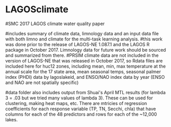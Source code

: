 # LAGOSclimate
#SMC 2017 LAGOS climate water quality paper

#includes summary of climate data, limnology data and an input data file with both limno and climate for the multi-task learning analysis.
#this work was done prior to the release of LAGOS-NE 1.087.1 and the LAGOS R package in October 2017.  Limnology data for future work should be sourced and summarized from there.
#PRSIM climate data are not included in the version of LAGOS-NE that was released in October 2017, so Rdata files are included here for huc12 zones, including mean, min, max temperature at the annual scale for the 17 state area, mean seasonal temps, seasonal palmer index (PHDI) data by lagoslakeid, and ENSO/NAO index data by year (ENSO and NAO are not spatially specific)

#data folder also includes output from Shuai's April MTL results (for lambda 3 = .03 but we tried many values of lambda 3). These can be used for clustering, making heat maps, etc. There are mtricies of regression coefficients for each response variable (TP, TN, Secchi, chla) that have columns for each of the 48 predictors and rows for each of the ~12,000 lakes.

